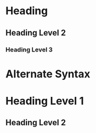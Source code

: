 # Heading
<!-- HTML <h1> -->
## Heading Level 2
<!-- HTML <h2> -->
### Heading Level 3

# Alternate Syntax
<!-- HTML <h1> -->
Heading Level 1
=================
Heading Level 2
-----------------


